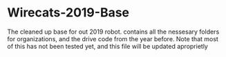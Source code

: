 # Wirecats-2019-Base
The cleaned up base for out 2019 robot. contains all the nessesary folders for organizations,
and the drive code from the year before. Note that most of this has not been tested yet, and this file will be updated aproprietly
